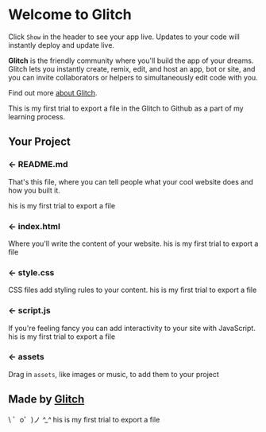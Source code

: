 Welcome to Glitch
=================

Click `Show` in the header to see your app live. Updates to your code will instantly deploy and update live.

**Glitch** is the friendly community where you'll build the app of your dreams. Glitch lets you instantly create, remix, edit, and host an app, bot or site, and you can invite collaborators or helpers to simultaneously edit code with you.

Find out more [about Glitch](https://glitch.com/about).

This is my first trial to export a file in the Glitch to Github as a part of my learning process. 


Your Project
------------

### ← README.md

That's this file, where you can tell people what your cool website does and how you built it.

his is my first trial to export a file

### ← index.html

Where you'll write the content of your website. 
his is my first trial to export a file

### ← style.css

CSS files add styling rules to your content.
his is my first trial to export a file

### ← script.js

If you're feeling fancy you can add interactivity to your site with JavaScript.
his is my first trial to export a file

### ← assets

Drag in `assets`, like images or music, to add them to your project

Made by [Glitch](https://glitch.com/)
-------------------

\ ゜o゜)ノ  *^_^*
his is my first trial to export a file